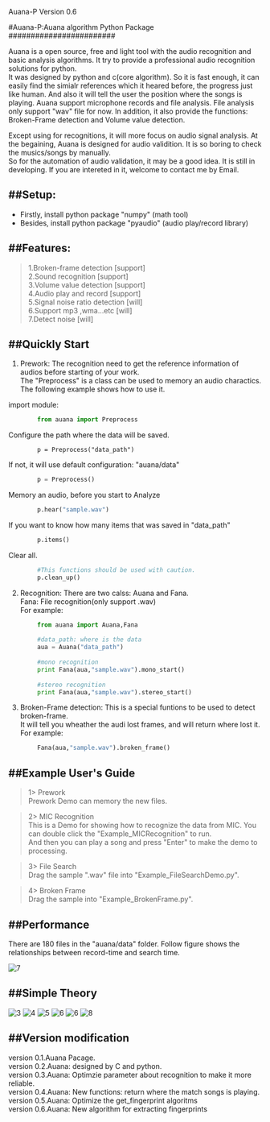 Auana-P Version 0.6


#Auana-P:Auana algorithm Python Package<br>
########################

Auana is a open source, free and light tool with the audio recognition and basic analysis algorithms. It try to provide a professional audio recognition solutions for python. <br>
It was designed by python and c(core algorithm). So it is fast enough, it can easily find the simialr references which it heared before, the progress just like human. And also it will tell the user the position where the songs is playing. 
Auana support microphone records and file analysis. File analysis only support "wav" file for now. In addition, it also provide the functions: Broken-Frame detection and Volume value detection.<br>

Except using for recognitions, it will more focus on audio signal analysis. 
At the begaining, Auana is designed for audio validition. It is so boring to check the musics/songs by manually.  
So for the automation of audio validation, it may be a good idea. It is still in developing. If you are intereted in it, welcome to contact me by Email.<br>

##Setup:
-----------------------------------
*  Firstly, install python package "numpy"    (math tool)<br>
*  Besides, install python package "pyaudio"  (audio play/record library)<br>

##Features:
-----------------------------------
>1.Broken-frame detection                                      [support]<br>
>2.Sound recognition                                           [support]<br>
>3.Volume value detection                                      [support]<br>
>4.Audio play and record                                       [support]<br>
>5.Signal noise ratio detection                                [will]<br>
>6.Support mp3 ,wma…etc                                        [will]<br>
>7.Detect noise                                                [will]<br>


##Quickly Start
-----------------------------------
1) Prework: The recognition need to get the reference information of audios before starting of your work.<br>
The "Preprocess" is a class can be used to memory an audio charactics. The following example shows how to use it.<br>

import module:
```python
        from auana import Preprocess
```


Configure the path where the data will be saved. 
```pyhthon
        p = Preprocess("data_path")
```


If not, it will use default configuration: "auana/data"
```python
        p = Preprocess()
```


Memory an audio, before you start to Analyze
```python        
        p.hear("sample.wav")
```


If you want to know how many items that was saved in "data_path"
```python
        p.items()
```


Clear all.
```python
        #This functions should be used with caution.
        p.clean_up()
```   
2) Recognition: There are two calss: Auana and Fana.<br>
Fana: File recognition(only support .wav)<br>
For example:<br>
```python
        from auana import Auana,Fana
        
        #data_path: where is the data
        aua = Auana("data_path")
        
        #mono recognition
        print Fana(aua,"sample.wav").mono_start()
        
        #stereo recognition
        print Fana(aua,"sample.wav").stereo_start()
```
3) Broken-Frame detection: This is a special funtions to be used to detect broken-frame.<br>
It will tell you wheather the audi lost frames, and will return where lost it.<br>
For example:<br>
```python
        Fana(aua,"sample.wav").broken_frame()
```
##Example User's Guide
-----
>1> Prework<br>
Prework Demo can memory the new files.

>2> MIC Recognition<br>
This is a Demo for showing how to recognize the data from MIC. You can double click the "Example_MICRecognition" to run.<br>
And then you can play a song and press "Enter" to make the demo to processing.

>3> File Search<br>
Drag the sample ".wav" file into "Example_FileSearchDemo.py".

>4> Broken Frame<br>
Drag the sample into "Example_BrokenFrame.py". 

##Performance
-----
There are 180 files in the "auana/data" folder. Follow figure shows the relationships between record-time and search time.

![7](doc/figure_2.png)


##Simple Theory
-----
![3](doc/Slide3.PNG)
![4](doc/Slide4.PNG)
![5](doc/Slide5.PNG)
![6](doc/Slide6.PNG)
![6](doc/Slide7.PNG)
![8](doc/Slide8.PNG)

##Version modification
--------------
version 0.1.Auana Pacage. <br>
version 0.2.Auana: designed by C and python.<br>
version 0.3.Auana: Optimzie parameter about recognition to make it more reliable.<br>
version 0.4.Auana: New functions: return where the match songs is playing.<br>
version 0.5.Auana: Optimize the get_fingerprint algoritms<br>
version 0.6.Auana: New algorithm for extracting fingerprints<br>
